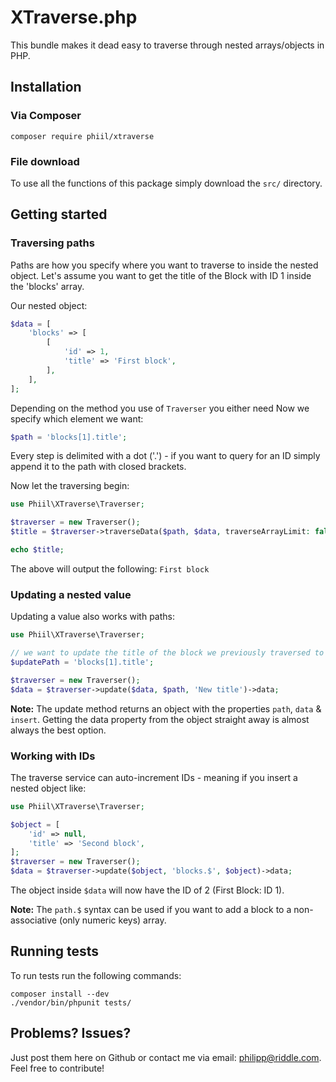 # XTraverse.php

This bundle makes it dead easy to traverse through nested arrays/objects in PHP. 

## Installation
### Via Composer
```terminal
composer require phiil/xtraverse
```
### File download
To use all the functions of this package simply download the ```src/``` directory.

## Getting started

### Traversing paths
Paths are how you specify where you want to traverse to inside the nested object. Let's assume you want to get the title of the Block with ID 1 inside the 'blocks' array.


Our nested object:
```php
$data = [
    'blocks' => [
        [
            'id' => 1,
            'title' => 'First block',
        ],
    ],
];
```

Depending on the method you use of `Traverser` you either need
Now we specify which element we want:
```php
$path = 'blocks[1].title';
```

Every step is delimited with a dot ('.') - if you want to query for an ID simply append it to the path with closed brackets.
  
Now let the traversing begin:

```php
use Phiil\XTraverse\Traverser;

$traverser = new Traverser();
$title = $traverser->traverseData($path, $data, traverseArrayLimit: false); // we want a non-array value - pass "false" as the last argument or the service will throw an exception

echo $title;
```

The above will output the following: ```First block```


### Updating a nested value
Updating a value also works with paths:

```php
use Phiil\XTraverse\Traverser;

// we want to update the title of the block we previously traversed to
$updatePath = 'blocks[1].title';

$traverser = new Traverser();
$data = $traverser->update($data, $path, 'New title')->data;
```

**Note:** The update method returns an object with the properties ```path```, ```data``` & ```insert```. Getting the data property from the object straight away is almost always the best option.

### Working with IDs
The traverse service can auto-increment IDs - meaning if you insert a nested object like:

```php
use Phiil\XTraverse\Traverser;

$object = [
    'id' => null,
    'title' => 'Second block',
];
$traverser = new Traverser();
$data = $traverser->update($object, 'blocks.$', $object)->data;
```

The object inside ```$data``` will now have the ID of 2 (First Block: ID 1).

**Note:** The ```path.$``` syntax can be used if you want to add a block to a non-associative (only numeric keys) array.

## Running tests

To run tests run the following commands:
```terminal
composer install --dev
./vendor/bin/phpunit tests/
```

## Problems? Issues?
Just post them here on Github or contact me via email: [philipp@riddle.com](mailto:philipp@riddle.com). Feel free to contribute!